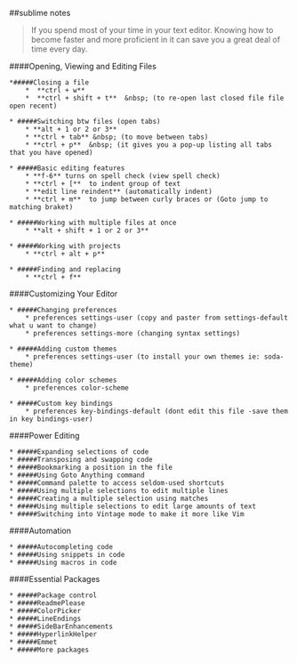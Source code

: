 ##sublime notes

>If you spend most of your time in your text editor. Knowing how to become faster and more proficient in it can save you a great deal of time every day.

####Opening, Viewing and Editing Files

	*#####Closing a file
		*  **ctrl + w**          
		*  **ctrl + shift + t**  &nbsp; (to re-open last closed file file open recent)

	* #####Switching btw files (open tabs)
		* **alt + 1 or 2 or 3**
		* **ctrl + tab** &nbsp; (to move between tabs)
		* **ctrl + p**  &nbsp; (it gives you a pop-up listing all tabs that you have opened)

	* #####Basic editing features
		* **f-6** turns on spell check (view spell check)
		* **ctrl + [**  to indent group of text
		* **edit line reindent** (automatically indent)
		* **ctrl + m**  to jump between curly braces or (Goto jump to matching braket)

	* #####Working with multiple files at once
		* **alt + shift + 1 or 2 or 3**

	* #####Working with projects
		* **ctrl + alt + p**

	* #####Finding and replacing
		* **ctrl + f**

####Customizing Your Editor

	* #####Changing preferences
		* preferences settings-user (copy and paster from settings-default what u want to change)
		* preferences settings-more (changing syntax settings)
		
	* #####Adding custom themes
		* preferences settings-user (to install your own themes ie: soda-theme)

	* #####Adding color schemes
		* preferences color-scheme

	* #####Custom key bindings
		* preferences key-bindings-default (dont edit this file -save them in key bindings-user)


####Power Editing

	* #####Expanding selections of code
	* #####Transposing and swapping code
	* #####Bookmarking a position in the file
	* #####Using Goto Anything command
	* #####Command palette to access seldom-used shortcuts
	* #####Using multiple selections to edit multiple lines
	* #####Creating a multiple selection using matches
	* #####Using multiple selections to edit large amounts of text
	* #####Switching into Vintage mode to make it more like Vim

####Automation

	* #####Autocompleting code
	* #####Using snippets in code
	* #####Using macros in code

####Essential Packages

	* #####Package control
	* #####ReadmePlease
	* #####ColorPicker
	* #####LineEndings
	* #####SideBarEnhancements
	* #####HyperlinkHelper
	* #####Emmet
	* #####More packages

